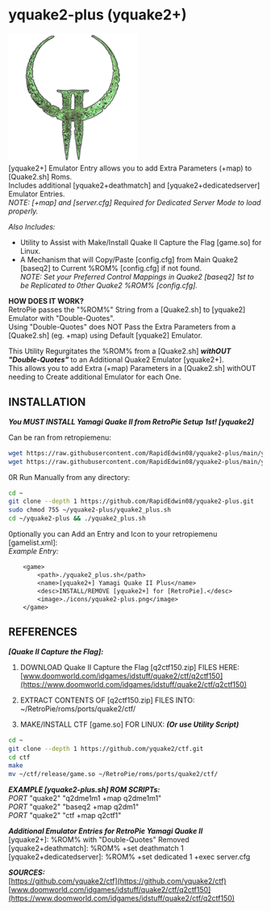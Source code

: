 # yquake2-plus (yquake2+)  
![yquake2-plus.png](https://raw.githubusercontent.com/RapidEdwin08/yquake2-plus/main/yquake2-plus.png)  
[yquake2+] Emulator Entry allows you to add Extra Parameters (+map) to [Quake2.sh] Roms.  
Includes additional [yquake2+deathmatch] and [yquake2+dedicatedserver] Emulator Entries.  
*NOTE: [+map] and [server.cfg] Required for Dedicated Server Mode to load properly.*  

*Also Includes:*  
- Utility to Assist with Make/Install Quake II Capture the Flag [game.so] for Linux.  
- A Mechanism that will Copy/Paste [config.cfg] from Main Quake2 [baseq2] to Current %ROM% [config.cfg] if not found.  
*NOTE: Set your Preferred Control Mappings in Quake2 [baseq2] 1st to be Replicated to 0ther Quake2 %ROM% [config.cfg].*  


**HOW DOES IT WORK?**  
RetroPie passes the "%ROM%" String from a [Quake2.sh] to [yquake2] Emulator with "Double-Quotes".  
Using "Double-Quotes" does NOT Pass the Extra Parameters from a [Quake2.sh] (eg. +map) using Default [yquake2] Emulator.  

This Utility Regurgitates the %ROM% from a [Quake2.sh] ***withOUT "Double-Quotes"*** to an Additional Quake2 Emulator [yquake2+].  
This allows you to add Extra (+map) Parameters in a [Quake2.sh] withOUT needing to Create additional Emulator for each One.  

## INSTALLATION  
***You MUST INSTALL Yamagi Quake II from RetroPie Setup 1st! [yquake2]***  


Can be ran from retropiemenu:  

```bash
wget https://raw.githubusercontent.com/RapidEdwin08/yquake2-plus/main/yquake2_plus.sh -P ~/RetroPie/retropiemenu
wget https://raw.githubusercontent.com/RapidEdwin08/yquake2-plus/main/yquake2-plus.png -P ~/RetroPie/retropiemenu/icons
```

0R Run Manually from any directory:  
```bash
cd ~
git clone --depth 1 https://github.com/RapidEdwin08/yquake2-plus.git
sudo chmod 755 ~/yquake2-plus/yquake2_plus.sh
cd ~/yquake2-plus && ./yquake2_plus.sh
```

0ptionally you can Add an Entry and Icon to your retropiemenu [gamelist.xml]:  
*Example Entry:*  
```
	<game>
		<path>./yquake2_plus.sh</path>
		<name>[yquake2+] Yamagi Quake II Plus</name>
		<desc>INSTALL/REMOVE [yquake2+] for [RetroPie].</desc>
		<image>./icons/yquake2-plus.png</image>
	</game>
```

## REFERENCES   

***[Quake II Capture the Flag]:***  

1) DOWNLOAD Quake II Capture the Flag [q2ctf150.zip] FILES HERE:  
[www.doomworld.com/idgames/idstuff/quake2/ctf/q2ctf150](https://www.doomworld.com/idgames/idstuff/quake2/ctf/q2ctf150)  

2) EXTRACT CONTENTS OF [q2ctf150.zip] FILES INTO:  
~/RetroPie/roms/ports/quake2/ctf/  

3) MAKE/INSTALL CTF [game.so] FOR LINUX: ***(Or use Utility Script)***  
```bash
cd ~
git clone --depth 1 https://github.com/yquake2/ctf.git
cd ctf
make
mv ~/ctf/release/game.so ~/RetroPie/roms/ports/quake2/ctf/
```

***EXAMPLE [yquake2-plus.sh] ROM SCRIPTs:***  
_PORT_ "quake2" "q2dme1m1 +map q2dme1m1"  
_PORT_ "quake2" "baseq2 +map q2dm1"  
_PORT_ "quake2" "ctf +map q2ctf1"  

***Additional Emulator Entries for RetroPie Yamagi Quake II***  
[yquake2+]: %ROM% with "Double-Quotes" Removed  
[yquake2+deathmatch]: %ROM% +set deathmatch 1  
[yquake2+dedicatedserver]: %ROM% +set dedicated 1 +exec server.cfg  

***SOURCES:***  
[https://github.com/yquake2/ctf](https://github.com/yquake2/ctf)  
[www.doomworld.com/idgames/idstuff/quake2/ctf/q2ctf150](https://www.doomworld.com/idgames/idstuff/quake2/ctf/q2ctf150)  
